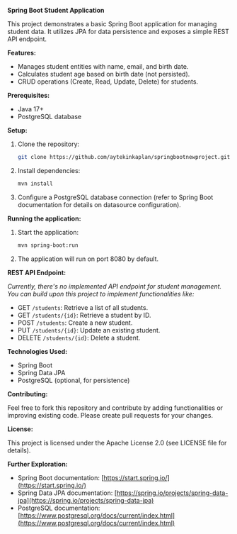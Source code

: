 **Spring Boot Student Application**

This project demonstrates a basic Spring Boot application for managing student data. It utilizes JPA for data persistence and exposes a simple REST API endpoint.

**Features:**

* Manages student entities with name, email, and birth date.
* Calculates student age based on birth date (not persisted).
* CRUD operations (Create, Read, Update, Delete) for students.

**Prerequisites:**

* Java 17+
* PostgreSQL database

**Setup:**

1. Clone the repository:

   ```bash
   git clone https://github.com/aytekinkaplan/springbootnewproject.git
   ```

2. Install dependencies:

   ```bash
   mvn install
   ```

3. Configure a PostgreSQL database connection (refer to Spring Boot documentation for details on datasource configuration).

**Running the application:**

1. Start the application:

   ```bash
   mvn spring-boot:run
   ```

2. The application will run on port 8080 by default.

**REST API Endpoint:**

*Currently, there's no implemented API endpoint for student management. You can build upon this project to implement functionalities like:*

* GET `/students`: Retrieve a list of all students.
* GET `/students/{id}`: Retrieve a student by ID.
* POST `/students`: Create a new student.
* PUT `/students/{id}`: Update an existing student.
* DELETE `/students/{id}`: Delete a student.

**Technologies Used:**

* Spring Boot
* Spring Data JPA
* PostgreSQL (optional, for persistence)

**Contributing:**

Feel free to fork this repository and contribute by adding functionalities or improving existing code. Please create pull requests for your changes.


**License:**

This project is licensed under the Apache License 2.0 (see LICENSE file for details).

**Further Exploration:**

* Spring Boot documentation: [https://start.spring.io/](https://start.spring.io/)
* Spring Data JPA documentation: [https://spring.io/projects/spring-data-jpa](https://spring.io/projects/spring-data-jpa)
* PostgreSQL documentation: [https://www.postgresql.org/docs/current/index.html](https://www.postgresql.org/docs/current/index.html)
